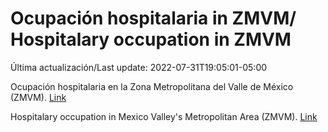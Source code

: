 # Ocupación hospitalaria in ZMVM/ Hospitalary occupation in ZMVM

Última actualización/Last update: 2022-07-31T19:05:01-05:00

Ocupación hospitalaria en la Zona Metropolitana del Valle de México (ZMVM). [Link](https://datos.cdmx.gob.mx/explore/dataset/personas-hospitalizadas-en-hospitales-de-zmvm/table/?sort=fecha)

Hospitalary occupation in Mexico Valley's Metropolitan Area (ZMVM). [Link](https://datos.cdmx.gob.mx/explore/dataset/personas-hospitalizadas-en-hospitales-de-zmvm/table/?sort=fecha)
